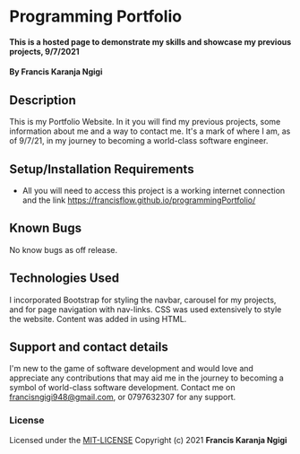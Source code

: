 # Programming Portfolio
#### This is a hosted page to demonstrate my skills and showcase my previous projects, 9/7/2021
#### By **Francis Karanja Ngigi**
## Description
This is my Portfolio Website. In it you will find my previous projects, some information about me and a way to contact me. It's a mark of where I am, as of 9/7/21, in my journey to becoming a world-class software engineer.
## Setup/Installation Requirements
* All you will need to access this project is a working internet connection and the link https://francisflow.github.io/programmingPortfolio/
## Known Bugs
No know bugs as off release.
## Technologies Used
I incorporated Bootstrap for styling the navbar, carousel for my projects, and for page navigation with nav-links.
CSS was used extensively to style the website.
Content was added in using HTML.
## Support and contact details
I'm new to the game of software development and would love and appreciate any contributions that may aid me in the journey to becoming a symbol of world-class software development.
Contact me on francisngigi948@gmail.com, or 0797632307 for any support.
### License
Licensed under the [MIT-LICENSE](MIT-LICENSE.txt)
Copyright (c) 2021 **Francis Karanja Ngigi**
